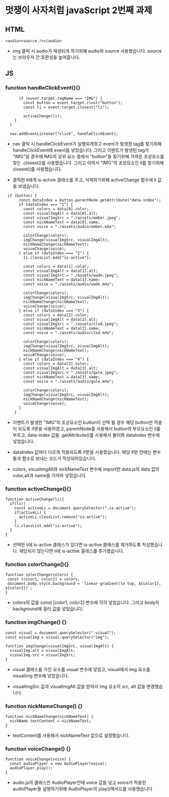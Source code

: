 # 멋쟁이 사자처럼 javaScript 2번째 과제

## HTML

``` <audio><source /></audio> ```
- img 클릭 시 audio가 재생되게 하기위해 audio와 source 사용했습니다. source는 브라우저 간 호환성을 높여줍니다.


## JS

### function handleClickEvent(){}

```function handleClickEvent(event){ 
      if (event.target.tagName === "IMG") {
        const button = event.target.clost("button");
        const li = event.target.closest("li");
    
        activeChange(li);
    } 
  }

  nav.addEventListener("click", handleClickEvent);
```
- nav 클릭 시 handleClickEvent가 실행되게하고 event가 발생한 tag를 찾기위해 handleClickEvent에 event를 넣었습니다. 그리고 이벤트가 발생된 tag가 "IMG"일 경우에 IMG의 상위 요소  중에서 "button"을 찾기위해 가까운 조상요소를 찾는 .closest()를 사용했습니다. 그리고 이어서 "IMG"의 조상요소인 li를 찾기위해 closest()를 사용했습니다.

- 클릭한 li에게 is-actvie 클래스를 주고, 삭제하기위해 activeChange 함수에 li 값을 보냈습니다.

```
 if (button) {
      const dataIndex = button.parentNode.getAttribute("data-index");
      if (dataIndex === "1") {
        const colors = data[0].color;
        const visualImgAlt = data[0].alt;
        const visualImgSrc = "./assets/ember.jpeg";
        const nickNameText = data[0].name;
        const voice = "./assets/audio/ember.m4a";

        colorChange(colors);
        imgChange(visualImgSrc, visualImgAlt);
        nickNameChange(nickNameText);
        voiceChange(voice);
      } else if (dataIndex === "2") {
        li.classList.add("is-active");

        const colors = data[1].color;
        const visualImgAlt = data[1].alt;
        const visualImgSrc = "./assets/wade.jpeg";
        const nickNameText = data[1].name;
        const voice = "./assets/audio/wade.m4a";

        colorChange(colors);
        imgChange(visualImgSrc, visualImgAlt);
        nickNameChange(nickNameText);
        voiceChange(voice);
      } else if (dataIndex === "3") {
        const colors = data[2].color;
        const visualImgAlt = data[2].alt;
        const visualImgSrc = "./assets/clod.jpeg";
        const nickNameText = data[2].name;
        const voice = "./assets/audio/clod.m4a";

        colorChange(colors);
        imgChange(visualImgSrc, visualImgAlt);
        nickNameChange(nickNameText);
        voiceChange(voice);
      } else if (dataIndex === "4") {
        const colors = data[3].color;
        const visualImgAlt = data[3].alt;
        const visualImgSrc = "./assets/gale.jpeg";
        const nickNameText = data[3].name;
        const voice = "./assets/audio/gale.m4a";

        colorChange(colors);
        imgChange(visualImgSrc, visualImgAlt);
        nickNameChange(nickNameText);
        voiceChange(voice);
      }
    }

```

- 이벤트가 발생한 "IMG"의 조상요소인 button이 선택 될 경우 해당 button만 적용이 되도록 if문을 사용하였고, parentNode를 사용해서 button의 부모요소인 li를 부르고, data-index 값을 .getAttribute()를 사용해서 불러와 dataIndex 변수에 넣었습니다.

- dataIndex 값마다 다르게 적용되도록 if문을 사용했습니다. 해당 if문 안에는 변수들과 함수로 보내는 코드가 작성되어있습니다.

- colors, visualImgAlt와 nickNameText 변수에 import한 data.js의 data 값의 color,alt과 name을 가져와 넣었습니다.

### function activeChange(){}

```
function activeChange(li){
  if(li){
    const activeLi = document.querySelector(".is-active");
    if(activeLi) {
      activeLi.classList.remove("is-active");
    }
    li.classList.add("is-active");
  }
}
 ```

 - 선택한 li에 is-active 클래스가 있다면 is-acitve 클래스를 제거하도록 작성했습니다. 해당되지 않는다면 li에 is-active 클래스를 추가했습니다.


### function colorChange(){}

 ``` 
 function colorChange(colors) {
  const [color1, color2] = colors;
  document.body.style.background = `linear-gradient(to top, ${color1}, ${color2})`;
}
```

- colors의 값을 const [color1, color2] 변수에 각각 넣었습니다. 그리고 body의 background에 컬러 값을 넣었습니다.

### function imgChange() {}

```
const visual = document.querySelector(".visual");
const visualImg = visual.querySelector("img");

function imgChange(visualImgSrc, visualImgAlt) {
  visualImg.alt = visualImgAlt;
  visualImg.src = visualImgSrc;
}

```
- visual 클래스를 가진 요소를 visual 변수에 넣었고, visual에서 img 요소를 visualImg 변수에 넣었습니다.

- visualImgSrc 값과 visualImgAlt 값을 받아서 img 요소의 src, alt 값을 변경했습니다.

### function nickNameChange() {}

```
function nickNameChange(nickNameText) {
  nickName.textContent = nickNameText;
}

```

- textContent를 사용해서 nickNameText 값으로 설정했습니다.

### function voiceChange() {}

```
function voiceChange(voice) {
  const audioPlayer = new AudioPlayer(voice);
  audioPlayer.play();
}
```

- audio.js의 클래스인 AudioPlayer안에 voice 값을 넣고 voice가 적용된 audioPlayer을 실행하기위해 AudioPlayer의 play()메서드를 사용했습니다